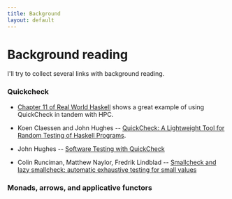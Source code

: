 ```yaml
---
title: Background
layout: default
---
```


# Background reading

I'll try to collect several links with background reading. 


### Quickcheck

* [Chapter 11 of Real World Haskell](http://book.realworldhaskell.org/read/testing-and-quality-assurance.html)
  shows a great example of using QuickCheck in tandem with HPC.

* Koen Claessen and John Hughes --
  [QuickCheck: A Lightweight Tool for Random Testing of Haskell Programs](http://portal.acm.org/citation.cfm?doid=351240.351266).

* John Hughes --
  [Software Testing with QuickCheck](http://link.springer.com/chapter/10.1007%2F978-3-642-17685-2_6)

* Colin Runciman, Matthew Naylor, Fredrik Lindblad --
  [Smallcheck and lazy smallcheck: automatic exhaustive testing for small values](http://dx.doi.org/10.1145/1543134.1411292)

### Monads, arrows, and applicative functors


